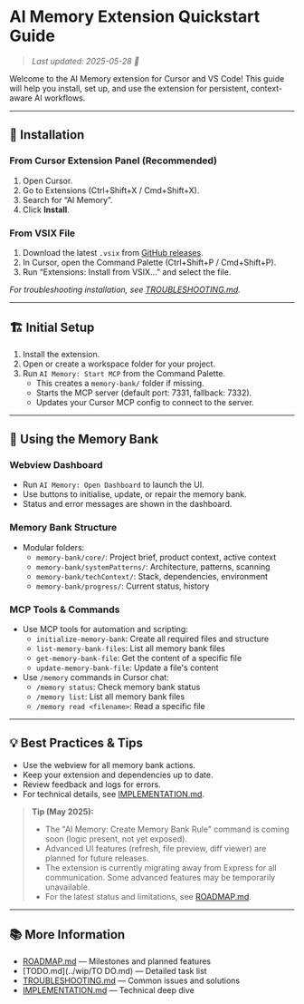 # AI Memory Extension Quickstart Guide

> _Last updated: 2025-05-28 🐹_

Welcome to the AI Memory extension for Cursor and VS Code! This guide will help you install, set up, and use the extension for persistent, context-aware AI workflows.

---

## 🚀 Installation

### From Cursor Extension Panel (Recommended)

1. Open Cursor.
2. Go to Extensions (Ctrl+Shift+X / Cmd+Shift+X).
3. Search for “AI Memory”.
4. Click **Install**.

### From VSIX File

1. Download the latest `.vsix` from [GitHub releases](https://github.com/sm-moshi/aimemory/releases).
2. In Cursor, open the Command Palette (Ctrl+Shift+P / Cmd+Shift+P).
3. Run “Extensions: Install from VSIX...” and select the file.

_For troubleshooting installation, see [TROUBLESHOOTING.md](./TROUBLESHOOTING.md)._

---

## 🏗️ Initial Setup

1. Install the extension.
2. Open or create a workspace folder for your project.
3. Run `AI Memory: Start MCP` from the Command Palette.
   - This creates a `memory-bank/` folder if missing.
   - Starts the MCP server (default port: 7331, fallback: 7332).
   - Updates your Cursor MCP config to connect to the server.

---

## 🧠 Using the Memory Bank

### Webview Dashboard

- Run `AI Memory: Open Dashboard` to launch the UI.
- Use buttons to initialise, update, or repair the memory bank.
- Status and error messages are shown in the dashboard.

### Memory Bank Structure

- Modular folders:
  - `memory-bank/core/`: Project brief, product context, active context
  - `memory-bank/systemPatterns/`: Architecture, patterns, scanning
  - `memory-bank/techContext/`: Stack, dependencies, environment
  - `memory-bank/progress/`: Current status, history

### MCP Tools & Commands

- Use MCP tools for automation and scripting:
  - `initialize-memory-bank`: Create all required files and structure
  - `list-memory-bank-files`: List all memory bank files
  - `get-memory-bank-file`: Get the content of a specific file
  - `update-memory-bank-file`: Update a file's content
- Use `/memory` commands in Cursor chat:
  - `/memory status`: Check memory bank status
  - `/memory list`: List all memory bank files
  - `/memory read <filename>`: Read a specific file

---

## 💡 Best Practices & Tips

- Use the webview for all memory bank actions.
- Keep your extension and dependencies up to date.
- Review feedback and logs for errors.
- For technical details, see [IMPLEMENTATION.md](../wip/IMPLEMENTATION.md).

> **Tip (May 2025):**
>
> - The "AI Memory: Create Memory Bank Rule" command is coming soon (logic present, not yet exposed).
> - Advanced UI features (refresh, file preview, diff viewer) are planned for future releases.
> - The extension is currently migrating away from Express for all communication. Some advanced features may be temporarily unavailable.
> - For the latest status and limitations, see [ROADMAP.md](../wip/ROADMAP.md).

---

## 📚 More Information

- [ROADMAP.md](../wip/ROADMAP.md) — Milestones and planned features
- [TODO.md](../wip/TO DO.md) — Detailed task list
- [TROUBLESHOOTING.md](./TROUBLESHOOTING.md) — Common issues and solutions
- [IMPLEMENTATION.md](../wip/IMPLEMENTATION.md) — Technical deep dive
